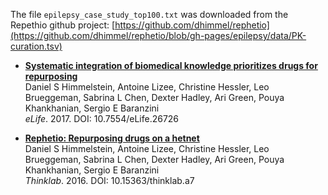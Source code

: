 The file ```epilepsy_case_study_top100.txt``` was downloaded from the Repethio github project: [https://github.com/dhimmel/rephetio](https://github.com/dhimmel/rephetio/blob/gh-pages/epilepsy/data/PK-curation.tsv)

+ [**Systematic integration of biomedical knowledge prioritizes drugs for repurposing**](https://doi.org/10.7554/eLife.26726)<br>
  Daniel S Himmelstein, Antoine Lizee, Christine Hessler, Leo Brueggeman, Sabrina L Chen, Dexter Hadley, Ari Green, Pouya Khankhanian, Sergio E Baranzini<br>
  _eLife_. 2017. DOI: 10.7554/eLife.26726


+ [**Rephetio: Repurposing drugs on a hetnet**](https://doi.org/10.15363/thinklab.a7)<br>
  Daniel S Himmelstein, Antoine Lizee, Christine Hessler, Leo Brueggeman, Sabrina L Chen, Dexter Hadley, Ari Green, Pouya Khankhanian, Sergio E Baranzini<br>
  _Thinklab_. 2016. DOI: 10.15363/thinklab.a7